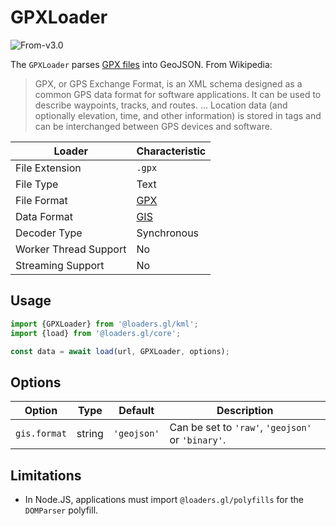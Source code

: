 # GPXLoader

<p class="badges">
  <img src="https://img.shields.io/badge/From-v3.0-blue.svg?style=flat-square" alt="From-v3.0" />
</p>

The `GPXLoader` parses [GPX files][gpx_wikipedia] into GeoJSON. From Wikipedia:

> GPX, or GPS Exchange Format, is an XML schema designed as a common GPS data
> format for software applications. It can be used to describe waypoints,
> tracks, and routes. ... Location data (and optionally elevation, time, and
> other information) is stored in tags and can be interchanged between GPS
> devices and software.

| Loader                | Characteristic                             |
| --------------------- | ------------------------------------------ |
| File Extension        | `.gpx`                                     |
| File Type             | Text                                       |
| File Format           | [GPX][gpx_wikipedia]                       |
| Data Format           | [GIS](/docs/specifications/category-gis) |
| Decoder Type          | Synchronous                                |
| Worker Thread Support | No                                         |
| Streaming Support     | No                                         |

[gpx_wikipedia]: https://en.wikipedia.org/wiki/GPS_Exchange_Format

## Usage

```typescript
import {GPXLoader} from '@loaders.gl/kml';
import {load} from '@loaders.gl/core';

const data = await load(url, GPXLoader, options);
```

## Options

| Option       | Type   | Default     | Description                                       |
| ------------ | ------ | ----------- | ------------------------------------------------- |
| `gis.format` | string | `'geojson'` | Can be set to `'raw'`, `'geojson'` or `'binary'`. |

## Limitations

- In Node.JS, applications must import `@loaders.gl/polyfills` for the `DOMParser` polyfill.
